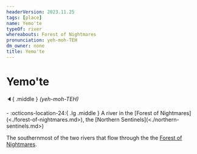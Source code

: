 ```yaml
---
headerVersion: 2023.11.25
tags: [place]
name: Yemo'te
typeOf: river
whereabouts: Forest of Nightmares
pronunciation: yeh-moh-TEH
dm_owner: none
title: Yemo'te
---
```

# Yemo'te
:speaker:{ .middle } *(yeh-moh-TEH)*  
<div class="grid cards ext-narrow-margin ext-one-column" markdown>
-    :octicons-location-24:{ .lg .middle } A river in the [Forest of Nightmares](<./forest-of-nightmares.md>), the [Northern Sentinels](<./northern-sentinels.md>)  
</div>


The southernmost of the two rivers that flow through the the [Forest of Nightmares](<./forest-of-nightmares.md>). 




